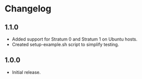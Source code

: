 # Changelog

## 1.1.0

- Added support for Stratum 0 and Stratum 1 on Ubuntu hosts.
- Created setup-example.sh script to simplify testing.

## 1.0.0

- Initial release.
